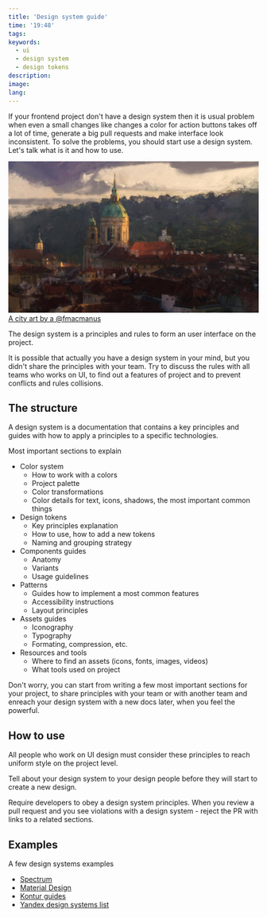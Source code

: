 ```yaml
---
title: 'Design system guide'
time: '19:48'
tags:
keywords:
  - ui
  - design system
  - design tokens
description:
image:
lang:
---
```


If your frontend project don't have a design system then it is usual problem when even a small changes like changes a color for action buttons takes off a lot of time, generate a big pull requests and make interface look inconsistent. To solve the problems, you should start use a design system. Let's talk what is it and how to use.

[
![City study with some painterly additions](a_city_by_fmacmanus.jpg)
A city art by a @fmacmanus
](https://www.deviantart.com/fmacmanus/art/A-City-510598968)

The design system is a principles and rules to form an user interface on the project.

It is possible that actually you have a design system in your mind, but you didn't share the principles with your team. Try to discuss the rules with all teams who works on UI, to find out a features of project and to prevent conflicts and rules collisions.

## The structure

A design system is a documentation that contains a key principles and guides with how to apply a principles to a specific technologies.

Most important sections to explain

- Color system
  - How to work with a colors
  - Project palette
  - Color transformations
  - Color details for text, icons, shadows, the most important common things
- Design tokens
  - Key principles explanation
  - How to use, how to add a new tokens
  - Naming and grouping strategy
- Components guides
  - Anatomy
  - Variants
  - Usage guidelines
- Patterns
  - Guides how to implement a most common features
  - Accessibility instructions
  - Layout principles
- Assets guides
  - Iconography
  - Typography
  - Formating, compression, etc.
- Resources and tools
  - Where to find an assets (icons, fonts, images, videos)
  - What tools used on project

Don't worry, you can start from writing a few most important sections for your project, to share principles with your team or with another team and enreach your design system with a new docs later, when you feel the powerful.

## How to use

All people who work on UI design must consider these principles to reach uniform style on the project level.

Tell about your design system to your design people before they will start to create a new design.

Require developers to obey a design system principles. When you review a pull request and you see violations with a design system - reject the PR with links to a related sections.

## Examples

A few design systems examples

- [Spectrum](https://spectrum.adobe.com/)
- [Material Design](https://m2.material.io/design/introduction)
- [Kontur guides](https://guides.kontur.ru/)
- [Yandex design systems list](http://designsystemsclub.ru/)
